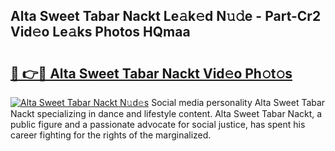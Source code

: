 ## Alta Sweet Tabar Nackt Le𝚊k𝚎d N𝚞𝚍e - Part-Cr2 Vid𝚎o Le𝚊ks Photos HQmaa

# <h2><a href="http://fba5n93.evod.top/?m=Alta+Sweet+Tabar+Nackt">🔗 👉🔴 Alta Sweet Tabar Nackt Vid𝚎o Ph𝚘t𝚘s</a></h2>

[![Alta Sweet Tabar Nackt N𝚞d𝚎s](https://i.imgur.com/8V9OHl7.gif)](http://fba5n93.evod.top/?m=Alta+Sweet+Tabar+Nackt)
Social media personality Alta Sweet Tabar Nackt specializing in dance and lifestyle content. Alta Sweet Tabar Nackt, a public figure and a passionate advocate for social justice, has spent his career fighting for the rights of the marginalized. 
